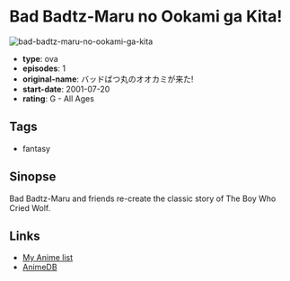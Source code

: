 # Bad Badtz-Maru no Ookami ga Kita!

![bad-badtz-maru-no-ookami-ga-kita](https://cdn.myanimelist.net/images/anime/13/58669.jpg)

-   **type**: ova
-   **episodes**: 1
-   **original-name**: バッドばつ丸のオオカミが来た!
-   **start-date**: 2001-07-20
-   **rating**: G - All Ages

## Tags

-   fantasy

## Sinopse

Bad Badtz-Maru and friends re-create the classic story of The Boy Who Cried Wolf.

## Links

-   [My Anime list](https://myanimelist.net/anime/22451/Bad_Badtz-Maru_no_Ookami_ga_Kita)
-   [AnimeDB](http://anidb.info/perl-bin/animedb.pl?show=anime&aid=7827)
